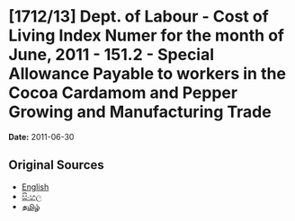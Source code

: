 # [1712/13] Dept. of Labour - Cost of Living Index Numer for the month of June, 2011 - 151.2 - Special Allowance Payable to workers in the Cocoa Cardamom and Pepper Growing and Manufacturing Trade

**Date:** 2011-06-30

## Original Sources

- [English](https://documents.gov.lk/view/extra-gazettes/2011/6/1712-13_E.pdf)
- [සිංහල](https://documents.gov.lk/view/extra-gazettes/2011/6/1712-13_S.pdf)
- [தமிழ்](https://documents.gov.lk/view/extra-gazettes/2011/6/1712-13_T.pdf)
